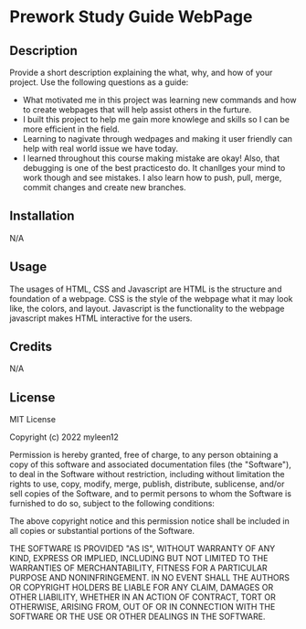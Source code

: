 # Prework Study Guide WebPage

## Description

Provide a short description explaining the what, why, and how of your project. Use the following questions as a guide:

- What motivated me in this project was learning new commands and how to create webpages that will help assist others in the furture. 
- I built this project to help me gain more knowlege and skills so I can be more efficient in the field. 
- Learning to nagivate through wedpages and making it user friendly can help with real world issue we have today. 
- I learned throughout this course making mistake are okay! Also, that debugging is one of the best practicesto do. It chanllges your mind to work though and see mistakes. I also learn how to push, pull, merge, commit changes and create new branches.  

## Installation

N/A

## Usage

The usages of HTML, CSS and Javascript are HTML is the structure and foundation of a webpage. CSS is the style of the webpage what it may look like, the colors, and layout. Javascript is the functionality to the webpage javascript makes HTML interactive for the users. 

## Credits

N/A 

## License

MIT License

Copyright (c) 2022 myleen12

Permission is hereby granted, free of charge, to any person obtaining a copy
of this software and associated documentation files (the "Software"), to deal
in the Software without restriction, including without limitation the rights
to use, copy, modify, merge, publish, distribute, sublicense, and/or sell
copies of the Software, and to permit persons to whom the Software is
furnished to do so, subject to the following conditions:

The above copyright notice and this permission notice shall be included in all
copies or substantial portions of the Software.

THE SOFTWARE IS PROVIDED "AS IS", WITHOUT WARRANTY OF ANY KIND, EXPRESS OR
IMPLIED, INCLUDING BUT NOT LIMITED TO THE WARRANTIES OF MERCHANTABILITY,
FITNESS FOR A PARTICULAR PURPOSE AND NONINFRINGEMENT. IN NO EVENT SHALL THE
AUTHORS OR COPYRIGHT HOLDERS BE LIABLE FOR ANY CLAIM, DAMAGES OR OTHER
LIABILITY, WHETHER IN AN ACTION OF CONTRACT, TORT OR OTHERWISE, ARISING FROM,
OUT OF OR IN CONNECTION WITH THE SOFTWARE OR THE USE OR OTHER DEALINGS IN THE
SOFTWARE.